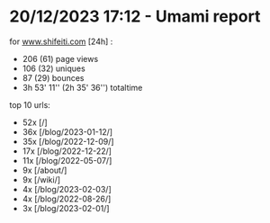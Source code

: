 # 20/12/2023 17:12 - Umami report
for www.shifeiti.com [24h] :

 - 206 (61) page views
 - 106 (32) uniques
 - 87 (29) bounces
 - 3h 53' 11'' (2h 35' 36'') totaltime


top 10 urls:
 - 52x [/]
 - 36x [/blog/2023-01-12/]
 - 35x [/blog/2022-12-09/]
 - 17x [/blog/2022-12-22/]
 - 11x [/blog/2022-05-07/]
 - 9x [/about/]
 - 9x [/wiki/]
 - 4x [/blog/2023-02-03/]
 - 4x [/blog/2022-08-26/]
 - 3x [/blog/2023-02-01/]


